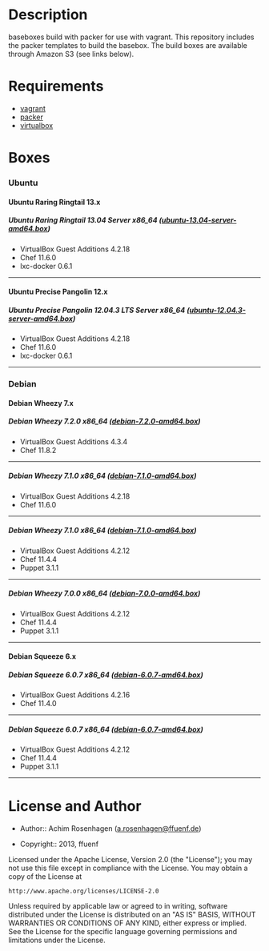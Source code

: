 Description
===========

baseboxes build with packer for use with vagrant.
This repository includes the packer templates to build the basebox.
The build boxes are available through Amazon S3 (see links below).

Requirements
============

* [vagrant](http://vagrantup.com)
* [packer](http://packer.io)
* [virtualbox](https://www.virtualbox.org/)

Boxes
=====

### Ubuntu
#### Ubuntu Raring Ringtail 13.x
##### Ubuntu Raring Ringtail 13.04 Server x86_64 ([ubuntu-13.04-server-amd64.box](https://s3-eu-west-1.amazonaws.com/ffuenf-vagrant-boxes/ubuntu/ubuntu-13.04-server-amd64.box))
* VirtualBox Guest Additions 4.2.18
* Chef 11.6.0
* lxc-docker 0.6.1

---

#### Ubuntu Precise Pangolin 12.x
##### Ubuntu Precise Pangolin 12.04.3 LTS Server x86_64 ([ubuntu-12.04.3-server-amd64.box](https://s3-eu-west-1.amazonaws.com/ffuenf-vagrant-boxes/ubuntu/ubuntu-12.04.3-server-amd64.box))
* VirtualBox Guest Additions 4.2.18
* Chef 11.6.0
* lxc-docker 0.6.1

---

### Debian
#### Debian Wheezy 7.x
##### Debian Wheezy 7.2.0 x86_64 ([debian-7.2.0-amd64.box](https://s3-eu-west-1.amazonaws.com/ffuenf-vagrant-boxes/debian/debian-7.2.0-amd64.box))
* VirtualBox Guest Additions 4.3.4
* Chef 11.8.2

---

##### Debian Wheezy 7.1.0 x86_64 ([debian-7.1.0-amd64.box](https://s3-eu-west-1.amazonaws.com/ffuenf-vagrant-boxes/debian/debian-7.1.0-amd64.box))
* VirtualBox Guest Additions 4.2.18
* Chef 11.6.0

---

##### Debian Wheezy 7.1.0 x86_64 ([debian-7.1.0-amd64.box](https://s3-eu-west-1.amazonaws.com/ffuenf-vagrant-boxes/debian/chef-11.4.4/debian-7.1.0-amd64.box))
* VirtualBox Guest Additions 4.2.12
* Chef 11.4.4
* Puppet 3.1.1

---

##### Debian Wheezy 7.0.0 x86_64 ([debian-7.0.0-amd64.box](https://s3-eu-west-1.amazonaws.com/ffuenf-vagrant-boxes/debian/chef-11.4.4/debian-7.0.0-amd64.box))
* VirtualBox Guest Additions 4.2.12
* Chef 11.4.4
* Puppet 3.1.1

---

#### Debian Squeeze 6.x
##### Debian Squeeze 6.0.7 x86_64 ([debian-6.0.7-amd64.box](https://s3-eu-west-1.amazonaws.com/ffuenf-vagrant-boxes/debian/chef-11.4.0/debian-6.0.7-amd64.box))
* VirtualBox Guest Additions 4.2.16
* Chef 11.4.0

---

##### Debian Squeeze 6.0.7 x86_64 ([debian-6.0.7-amd64.box](https://s3-eu-west-1.amazonaws.com/ffuenf-vagrant-boxes/debian/chef-11.4.4/debian-6.0.7-amd64.box))
* VirtualBox Guest Additions 4.2.12
* Chef 11.4.4
* Puppet 3.1.1

---

License and Author
==================

- Author:: Achim Rosenhagen (<a.rosenhagen@ffuenf.de>)

- Copyright:: 2013, ffuenf

Licensed under the Apache License, Version 2.0 (the "License");
you may not use this file except in compliance with the License.
You may obtain a copy of the License at

    http://www.apache.org/licenses/LICENSE-2.0

Unless required by applicable law or agreed to in writing, software
distributed under the License is distributed on an "AS IS" BASIS,
WITHOUT WARRANTIES OR CONDITIONS OF ANY KIND, either express or implied.
See the License for the specific language governing permissions and
limitations under the License.

